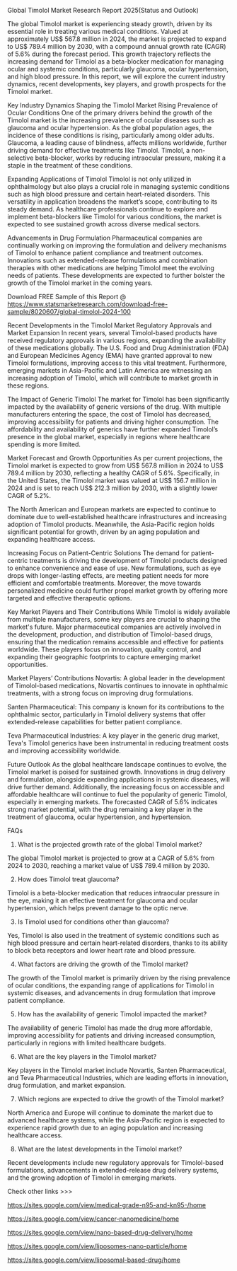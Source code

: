Global Timolol Market Research Report 2025(Status and Outlook)

The global Timolol market is experiencing steady growth, driven by its essential role in treating various medical conditions. Valued at approximately US$ 567.8 million in 2024, the market is projected to expand to US$ 789.4 million by 2030, with a compound annual growth rate (CAGR) of 5.6% during the forecast period. This growth trajectory reflects the increasing demand for Timolol as a beta-blocker medication for managing ocular and systemic conditions, particularly glaucoma, ocular hypertension, and high blood pressure. In this report, we will explore the current industry dynamics, recent developments, key players, and growth prospects for the Timolol market.

Key Industry Dynamics Shaping the Timolol Market
Rising Prevalence of Ocular Conditions
One of the primary drivers behind the growth of the Timolol market is the increasing prevalence of ocular diseases such as glaucoma and ocular hypertension. As the global population ages, the incidence of these conditions is rising, particularly among older adults. Glaucoma, a leading cause of blindness, affects millions worldwide, further driving demand for effective treatments like Timolol. Timolol, a non-selective beta-blocker, works by reducing intraocular pressure, making it a staple in the treatment of these conditions.

Expanding Applications of Timolol
Timolol is not only utilized in ophthalmology but also plays a crucial role in managing systemic conditions such as high blood pressure and certain heart-related disorders. This versatility in application broadens the market’s scope, contributing to its steady demand. As healthcare professionals continue to explore and implement beta-blockers like Timolol for various conditions, the market is expected to see sustained growth across diverse medical sectors.

Advancements in Drug Formulation
Pharmaceutical companies are continually working on improving the formulation and delivery mechanisms of Timolol to enhance patient compliance and treatment outcomes. Innovations such as extended-release formulations and combination therapies with other medications are helping Timolol meet the evolving needs of patients. These developments are expected to further bolster the growth of the Timolol market in the coming years.

Download FREE Sample of this Report @ https://www.statsmarketresearch.com/download-free-sample/8020607/global-timolol-2024-100 

Recent Developments in the Timolol Market
Regulatory Approvals and Market Expansion
In recent years, several Timolol-based products have received regulatory approvals in various regions, expanding the availability of these medications globally. The U.S. Food and Drug Administration (FDA) and European Medicines Agency (EMA) have granted approval to new Timolol formulations, improving access to this vital treatment. Furthermore, emerging markets in Asia-Pacific and Latin America are witnessing an increasing adoption of Timolol, which will contribute to market growth in these regions.

The Impact of Generic Timolol
The market for Timolol has been significantly impacted by the availability of generic versions of the drug. With multiple manufacturers entering the space, the cost of Timolol has decreased, improving accessibility for patients and driving higher consumption. The affordability and availability of generics have further expanded Timolol’s presence in the global market, especially in regions where healthcare spending is more limited.

Market Forecast and Growth Opportunities
As per current projections, the Timolol market is expected to grow from US$ 567.8 million in 2024 to US$ 789.4 million by 2030, reflecting a healthy CAGR of 5.6%. Specifically, in the United States, the Timolol market was valued at US$ 156.7 million in 2024 and is set to reach US$ 212.3 million by 2030, with a slightly lower CAGR of 5.2%.

The North American and European markets are expected to continue to dominate due to well-established healthcare infrastructures and increasing adoption of Timolol products. Meanwhile, the Asia-Pacific region holds significant potential for growth, driven by an aging population and expanding healthcare access.

Increasing Focus on Patient-Centric Solutions
The demand for patient-centric treatments is driving the development of Timolol products designed to enhance convenience and ease of use. New formulations, such as eye drops with longer-lasting effects, are meeting patient needs for more efficient and comfortable treatments. Moreover, the move towards personalized medicine could further propel market growth by offering more targeted and effective therapeutic options.

Key Market Players and Their Contributions
While Timolol is widely available from multiple manufacturers, some key players are crucial to shaping the market's future. Major pharmaceutical companies are actively involved in the development, production, and distribution of Timolol-based drugs, ensuring that the medication remains accessible and effective for patients worldwide. These players focus on innovation, quality control, and expanding their geographic footprints to capture emerging market opportunities.

Market Players’ Contributions
Novartis: A global leader in the development of Timolol-based medications, Novartis continues to innovate in ophthalmic treatments, with a strong focus on improving drug formulations.

Santen Pharmaceutical: This company is known for its contributions to the ophthalmic sector, particularly in Timolol delivery systems that offer extended-release capabilities for better patient compliance.

Teva Pharmaceutical Industries: A key player in the generic drug market, Teva's Timolol generics have been instrumental in reducing treatment costs and improving accessibility worldwide.

Future Outlook
As the global healthcare landscape continues to evolve, the Timolol market is poised for sustained growth. Innovations in drug delivery and formulation, alongside expanding applications in systemic diseases, will drive further demand. Additionally, the increasing focus on accessible and affordable healthcare will continue to fuel the popularity of generic Timolol, especially in emerging markets. The forecasted CAGR of 5.6% indicates strong market potential, with the drug remaining a key player in the treatment of glaucoma, ocular hypertension, and hypertension.

FAQs
1. What is the projected growth rate of the global Timolol market?

The global Timolol market is projected to grow at a CAGR of 5.6% from 2024 to 2030, reaching a market value of US$ 789.4 million by 2030.

2. How does Timolol treat glaucoma?

Timolol is a beta-blocker medication that reduces intraocular pressure in the eye, making it an effective treatment for glaucoma and ocular hypertension, which helps prevent damage to the optic nerve.

3. Is Timolol used for conditions other than glaucoma?

Yes, Timolol is also used in the treatment of systemic conditions such as high blood pressure and certain heart-related disorders, thanks to its ability to block beta receptors and lower heart rate and blood pressure.

4. What factors are driving the growth of the Timolol market?

The growth of the Timolol market is primarily driven by the rising prevalence of ocular conditions, the expanding range of applications for Timolol in systemic diseases, and advancements in drug formulation that improve patient compliance.

5. How has the availability of generic Timolol impacted the market?

The availability of generic Timolol has made the drug more affordable, improving accessibility for patients and driving increased consumption, particularly in regions with limited healthcare budgets.

6. What are the key players in the Timolol market?

Key players in the Timolol market include Novartis, Santen Pharmaceutical, and Teva Pharmaceutical Industries, which are leading efforts in innovation, drug formulation, and market expansion.

7. Which regions are expected to drive the growth of the Timolol market?

North America and Europe will continue to dominate the market due to advanced healthcare systems, while the Asia-Pacific region is expected to experience rapid growth due to an aging population and increasing healthcare access.

8. What are the latest developments in the Timolol market?

Recent developments include new regulatory approvals for Timolol-based formulations, advancements in extended-release drug delivery systems, and the growing adoption of Timolol in emerging markets.

Check other links >>>

https://sites.google.com/view/medical-grade-n95-and-kn95-/home			

https://sites.google.com/view/cancer-nanomedicine/home			

https://sites.google.com/view/nano-based-drug-delivery/home			

https://sites.google.com/view/liposomes-nano-particle/home			

https://sites.google.com/view/liposomal-based-drug/home			
